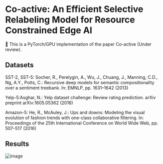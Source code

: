 # Co-active: An Efficient Selective Relabeling Model for Resource Constrained Edge AI


🎉 This is a PyTorch/GPU implementation of the paper Co-active (Under review). 

## Datasets

 SST-2, SST-5: Socher, R., Perelygin, A., Wu, J., Chuang, J., Manning, C.D., Ng, A.Y., Potts, C.: Recursive deep models for semantic compositionality over a sentiment treebank. In: EMNLP, pp. 1631–1642 (2013) 
 
 Yelp-5:Asghar, N.: Yelp dataset challenge: Review rating prediction. arXiv preprint arXiv:1605.05362 (2016)
 
 Amazon-5: He, R., McAuley, J.: Ups and downs: Modeling the visual evolution of fashion trends with one-class collaborative filtering. In: Proceedings of the 25th International Conference on World Wide Web, pp. 507–517 (2016)
 
## Results
![image](https://github.com/user-attachments/assets/e58750aa-7ab4-4652-b2e3-c5c6321ae2dc)

